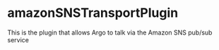 # amazonSNSTransportPlugin
This is the plugin that allows Argo to talk via the Amazon SNS pub/sub service
